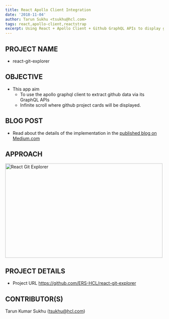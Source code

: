 ```yaml
---
title: React Apollo Client Integration
date: '2018-11-04'
author: Tarun Sukhu <tsukhu@hcl.com>
tags: react,apollo-client,reactstrap
excerpt: Using React + Apollo Client + Github GraphQL APIs to display github organizational data
---
```


## PROJECT NAME

- react-git-explorer

## OBJECTIVE

- This app aim
  - To use the apollo graphql client to extract github data via its GraphQL APIs
  - Infinite scroll where github project cards will be displayed.

## BLOG POST

- Read about the details of the implementation in the [published blog on Medium.com](https://medium.com/@tksukhu/get-your-github-organization-statistics-using-graphql-apollo-client-and-react-35839f580acf)

## APPROACH

<img src="/project/images/react-git-explorer.png" alt="React Git Explorer" width="500" height="300">

## PROJECT DETAILS

- Project URL https://github.com/ERS-HCL/react-git-explorer

## CONTRIBUTOR(S)

Tarun Kumar Sukhu (tsukhu@hcl.com)
